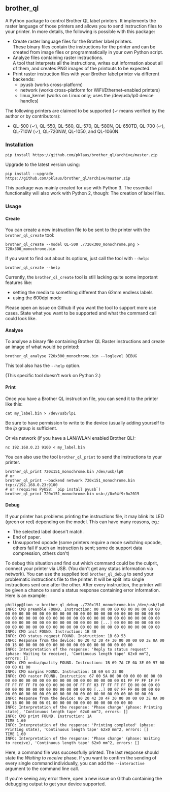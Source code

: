 ## brother\_ql

A Python package to control Brother QL label printers.
It implements the raster language of those printers and allows you to send instruction files to your printer.
In more details, the following is possible with this package:

* Create raster language files for the Brother label printers.  
  These binary files contain the instructions for the printer and can be created from image files or programmatically in your own Python script.
* Analyze files containing raster instructions.  
  A tool that interprets all the instructions, writes out information about all of them, and creates PNG images of the printouts to be expected.
* Print raster instruction files with your Brother label printer via different backends:
  * pyusb (works cross-platform)
  * network (works cross-platform for WiFi/Ethernet-enabled printers)
  * linux\_kernel (works on Linux only; uses the /dev/usb/lp0 device handles)

The following printers are claimed to be supported (✓ means verified by the author or by contributors):

* QL-500 (✓), QL-550, QL-560, QL-570, QL-580N, QL-650TD, QL-700 (✓), QL-710W (✓), QL-720NW, QL-1050, and QL-1060N.

### Installation

    pip install https://github.com/pklaus/brother_ql/archive/master.zip

Upgrade to the latest version using:

    pip install --upgrade https://github.com/pklaus/brother_ql/archive/master.zip

This package was mainly created for use with Python 3. The essential functionality will also work with Python 2, though: The creation of label files.

### Usage

#### Create

You can create a new instruction file to be sent to the printer with
the `brother_ql_create` tool:

    brother_ql_create --model QL-500 ./720x300_monochrome.png > 720x300_monochrome.bin

If you want to find out about its options, just call the tool with `--help`:

    brother_ql_create --help

Currently, the `brother_ql_create` tool is still lacking quite some important features like:

* setting the media to something different than 62mm endless labels
* using the 600dpi mode

Please open an issue on Github if you want the tool to support more use cases.
State what you want to be supported and what the command call could look like.

#### Analyse

To analyse a binary file containing Brother QL Raster instructions and
create an image of what would be printed:

    brother_ql_analyse 720x300_monochrome.bin --loglevel DEBUG

This tool also has the `--help` option.

(This specific tool doesn't work on Python 2.)

#### Print

Once you have a Brother QL instruction file, you can send it to the printer like this:

    cat my_label.bin > /dev/usb/lp1

Be sure to have permission to write to the device (usually adding yourself to the *lp* group is sufficient.

Or via network (if you have a LAN/WLAN enabled Brother QL):

    nc 192.168.0.23 9100 < my_label.bin

You can also use the tool `brother_ql_print` to send the instructions to your printer.

    brother_ql_print 720x151_monochrome.bin /dev/usb/lp0
    # or
    brother_ql_print --backend network 720x151_monochrome.bin tcp://192.168.0.23:9100
    # or (requires PyUSB: `pip install pyusb`)
    brother_ql_print 720x151_monochrome.bin usb://0x04f9:0x2015

#### Debug

If your printer has problems printing the instructions file, it may blink its LED (green or red) depending on the model. This can have many reasons, eg.:

* The selected label doesn't match.
* End of paper.
* Unsupported opcode (some printers require a mode switching opcode, others fail if such an instruction is sent; some do support data compression, others don't)

To debug this situation and find out which command could be the culprit, connect your printer via USB. (You don't get any status information via network).
You can use the supplied tool `brother_ql_debug` to send your problematic instructions file to the printer. It will be split into single instructions sent one after the other.
After every instruction, the printer will be given a chance to send a status response containing error information. Here is an example:

    philipp@lion ~> brother_ql_debug ./720x151_monochrome.bin /dev/usb/lp0
    INFO: CMD preamble FOUND. Instruction: 00 00 00 00 00 00 00 00 00 00 00 00 00 00 00 00 00 00 00 00 00 00 00 00 00 00 00 00 00 00 00 00 00 00 00 00 00 00 00 00 00 00 00 00 00 00 00 00 00 00 00 00 00 00 00 00 00 00 00 00 00 00 00 00 00 00 00 00 00 00 [...] 00 00 00 00 00 00 00 00 00 00 00 00 00 00 00 00 00 00 00 00 00 00 00 00 00 00 00 00 00 00 
    INFO: CMD init FOUND. Instruction: 1B 40 
    INFO: CMD status request FOUND. Instruction: 1B 69 53 
    INFO: Response from the device: 80 20 42 30 4F 30 00 00 00 00 3E 0A 00 00 15 00 00 00 00 00 00 00 00 00 00 00 00 00 00 00 00 00
    INFO: Interpretation of the response: 'Reply to status request' (phase: Waiting to receive), 'Continuous length tape' 62x0 mm^2, errors: []
    INFO: CMD media/quality FOUND. Instruction: 1B 69 7A CE 0A 3E 00 97 00 00 00 01 00 
    INFO: CMD margins FOUND. Instruction: 1B 69 64 23 00 
    INFO: CMD raster FOUND. Instruction: 67 00 5A 00 00 00 00 00 00 00 00 00 00 00 00 00 00 00 00 00 00 00 00 00 00 00 00 00 01 FF FF FF 1F FF FF FF FF FF F0 00 00 00 00 00 0F FF FF 03 FF FF FF FF E0 00 00 00 00 00 00 00 00 00 00 00 00 00 00 00 00 00 [...] 00 07 FF FF 00 00 00 00 00 00 00 00 00 00 00 00 00 00 00 00 00 00 00 00 00 00 00 00 00 00 
    INFO: Response from the device: 80 20 42 30 4F 30 00 00 00 00 3E 0A 00 00 15 00 00 00 06 01 00 00 00 00 00 00 00 00 00 00 00 00
    INFO: Interpretation of the response: 'Phase change' (phase: Printing state), 'Continuous length tape' 62x0 mm^2, errors: []
    INFO: CMD print FOUND. Instruction: 1A 
    TIME 1.60
    INFO: Interpretation of the response: 'Printing completed' (phase: Printing state), 'Continuous length tape' 62x0 mm^2, errors: []
    TIME 1.60
    INFO: Interpretation of the response: 'Phase change' (phase: Waiting to receive), 'Continuous length tape' 62x0 mm^2, errors: []

Here, a command file was successfully printed. The last response should state the *Waiting to receive* phase.
If you want to confirm the sending of every single command individually, you can add the `--interactive` argument to the command line call.

If you're seeing any error there, open a new issue on Github containing the debugging output to get your device supported.
